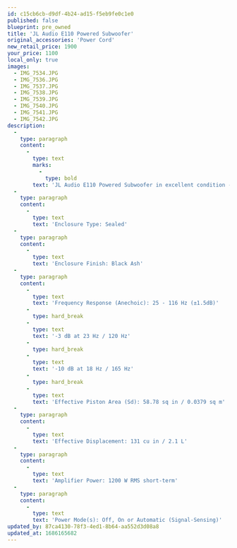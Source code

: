 ```yaml
---
id: c15cb6cb-d9df-4b24-ad15-f5eb9fe0c1e0
published: false
blueprint: pre_owned
title: 'JL Audio E110 Powered Subwoofer'
original_accessories: 'Power Cord'
new_retail_price: 1900
your_price: 1100
local_only: true
images:
  - IMG_7534.JPG
  - IMG_7536.JPG
  - IMG_7537.JPG
  - IMG_7538.JPG
  - IMG_7539.JPG
  - IMG_7540.JPG
  - IMG_7541.JPG
  - IMG_7542.JPG
description:
  -
    type: paragraph
    content:
      -
        type: text
        marks:
          -
            type: bold
        text: 'JL Audio E110 Powered Subwoofer in excellent condition - no original box and packing. Unit sells as new for $1,900.00. Great performing compact sub - plays low, loud and is very articulate. '
  -
    type: paragraph
    content:
      -
        type: text
        text: 'Enclosure Type: Sealed'
  -
    type: paragraph
    content:
      -
        type: text
        text: 'Enclosure Finish: Black Ash'
  -
    type: paragraph
    content:
      -
        type: text
        text: 'Frequency Response (Anechoic): 25 - 116 Hz (±1.5dB)'
      -
        type: hard_break
      -
        type: text
        text: '-3 dB at 23 Hz / 120 Hz'
      -
        type: hard_break
      -
        type: text
        text: '-10 dB at 18 Hz / 165 Hz'
      -
        type: hard_break
      -
        type: text
        text: 'Effective Piston Area (Sd): 58.78 sq in / 0.0379 sq m'
  -
    type: paragraph
    content:
      -
        type: text
        text: 'Effective Displacement: 131 cu in / 2.1 L'
  -
    type: paragraph
    content:
      -
        type: text
        text: 'Amplifier Power: 1200 W RMS short-term'
  -
    type: paragraph
    content:
      -
        type: text
        text: 'Power Mode(s): Off, On or Automatic (Signal-Sensing)'
updated_by: 87ca4130-78f3-4ed1-8b64-aa552d3d08a8
updated_at: 1686165682
---
```

